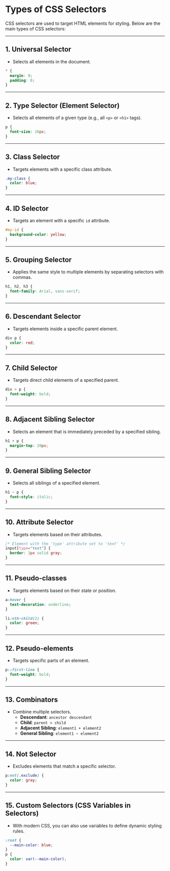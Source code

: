 
# Types of CSS Selectors

CSS selectors are used to target HTML elements for styling. Below are the main types of CSS selectors:

---

## **1. Universal Selector**
- Selects all elements in the document.

```css
* {
  margin: 0;
  padding: 0;
}
```

---

## **2. Type Selector (Element Selector)**
- Selects all elements of a given type (e.g., all `<p>` or `<h1>` tags).

```css
p {
  font-size: 16px;
}
```

---

## **3. Class Selector**
- Targets elements with a specific class attribute.

```css
.my-class {
  color: blue;
}
```

---

## **4. ID Selector**
- Targets an element with a specific `id` attribute.

```css
#my-id {
  background-color: yellow;
}
```

---

## **5. Grouping Selector**
- Applies the same style to multiple elements by separating selectors with commas.

```css
h1, h2, h3 {
  font-family: Arial, sans-serif;
}
```

---

## **6. Descendant Selector**
- Targets elements inside a specific parent element.

```css
div p {
  color: red;
}
```

---

## **7. Child Selector**
- Targets direct child elements of a specified parent.

```css
div > p {
  font-weight: bold;
}
```

---

## **8. Adjacent Sibling Selector**
- Selects an element that is immediately preceded by a specified sibling.

```css
h1 + p {
  margin-top: 20px;
}
```

---

## **9. General Sibling Selector**
- Selects all siblings of a specified element.

```css
h1 ~ p {
  font-style: italic;
}
```

---

## **10. Attribute Selector**
- Targets elements based on their attributes.

```css
/* Element with the 'type' attribute set to 'text' */
input[type="text"] {
  border: 1px solid gray;
}
```

---

## **11. Pseudo-classes**
- Targets elements based on their state or position.

```css
a:hover {
  text-decoration: underline;
}

li:nth-child(2) {
  color: green;
}
```

---

## **12. Pseudo-elements**
- Targets specific parts of an element.

```css
p::first-line {
  font-weight: bold;
}
```

---

## **13. Combinators**
- Combine multiple selectors.
  - **Descendant**: `ancestor descendant`
  - **Child**: `parent > child`
  - **Adjacent Sibling**: `element1 + element2`
  - **General Sibling**: `element1 ~ element2`

---

## **14. Not Selector**
- Excludes elements that match a specific selector.

```css
p:not(.exclude) {
  color: gray;
}
```

---

## **15. Custom Selectors (CSS Variables in Selectors)**
- With modern CSS, you can also use variables to define dynamic styling rules.

```css
:root {
  --main-color: blue;
}
p {
  color: var(--main-color);
}
```
